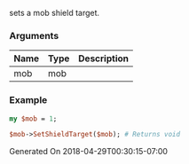sets a mob shield target.
### Arguments
**Name**|**Type**|**Description**
:---|:---|:---
mob|mob|

### Example

```perl
my $mob = 1;

$mob->SetShieldTarget($mob); # Returns void
```


Generated On 2018-04-29T00:30:15-07:00